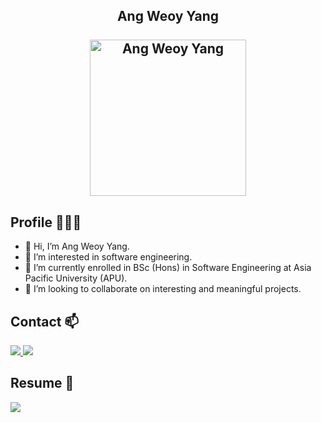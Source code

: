 <h2 align="center">
    <b>Ang Weoy Yang</b>
    <br/>
    <br/>
    <img alt="Ang Weoy Yang" src="https://avatars.githubusercontent.com/u/62604618?s=400&u=1e122f1823f5c0ff36b41b2f3996e4613003f41a&v=4" height="250px"/></img>
</h2>

## Profile 🙋🏼‍♂️

- 👋 Hi, I’m Ang Weoy Yang.
- 👀 I’m interested in software engineering.
- 🌱 I’m currently enrolled in BSc (Hons) in Software Engineering at Asia Pacific University (APU).
- 💞️ I’m looking to collaborate on interesting and meaningful projects.

## Contact 📫
<p>
	<a href="mailto:weoyyang00@gmail.com">
		<img src="https://img.shields.io/badge/Gmail-%23D14836.svg?&style=plastic&logo=gmail&logoColor=white">
	</a>
 	<a href="https://www.linkedin.com/in/weoy-yang-ang/">
		<img src="https://img.shields.io/badge/LinkedIn-%230077B5.svg?&style=plastic&logo=linkedin&logoColor=white">
	</a>   
</p>

## Resume 📄
<p>
    <a href="https://docs.google.com/document/d/1gV7vtFU0KHalcYotq-U88vKehmVmPRtkK2yHLn0kX_U/edit?usp=sharing">
        <img src="https://img.shields.io/badge/Google%20Drive-4285F4?style=plastic&logo=googledrive&logoColor=white">
    </a>
</p>

<!---
Ang-dot/Ang-dot is a ✨ special ✨ repository because its `README.md` (this file) appears on your GitHub profile.
You can click the Preview link to take a look at your changes.
--->
